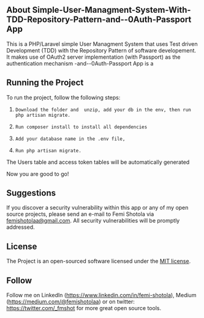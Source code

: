 ## About Simple-User-Managment-System-With-TDD-Repository-Pattern-and--0Auth-Passport App
This is a PHP/Laravel simple User Managment System that uses Test driven Development (TDD) with the Repository Pattern of software developement. It makes use of OAuth2 server implementation (with Passport) as the authentication mechanism -and--0Auth-Passport App is a 

## Running the Project
 To run the project, follow the following steps:
 1.     Download the folder and  unzip, add your db in the env, then run php artisan migrate.
 2.     Run composer install to install all dependencies
 3.     Add your database name in the .env file,
 4.     Run php artisan migrate.
The Users table and access token tables will be automatically generated

Now you are good to go! 
 
## Suggestions
If you discover a security vulnerability within this app or any of my open source projects, please send an e-mail to Femi Shotola via [femishotolaa@gmail.com](mailto:femishotolaa@gmail.com). All security vulnerabilities will be promptly addressed.

## License
The Project is an open-sourced software licensed under the [MIT license](https://opensource.org/licenses/MIT).

## Follow
Follow me on LinkedIn (https://www.linkedin.com/in/femi-shotola), Medium (https://medium.com/@femishotolaa) or on twitter: https://twitter.com/_fmshot for more great open source tools.
